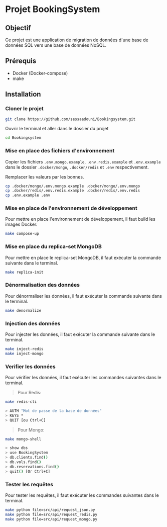 # Projet BookingSystem

## Objectif

Ce projet est une application de migration de données d'une base de données SQL vers une base de données NoSQL.

## Prérequis

- Docker (Docker-compose)
- make

## Installation

### Cloner le projet

```bash
git clone https://github.com/sessaadouni/Bookingsystem.git
```

Ouvrir le terminal et aller dans le dossier du projet

```bash
cd Bookingsystem
```

### Mise en place des fichiers d'environnement

Copier les fichiers `.env.mongo.example`,  `.env.redis.example` et `.env.example` dans le dossier `.docker/mongo`, `.docker/redis` et `.env` respectivement.

Remplacer les valeurs par les bonnes.

```bash
cp .docker/mongo/.env.mongo.example .docker/mongo/.env.mongo
cp .docker/redis/.env.redis.example .docker/redis/.env.redis
cp .env.example .env
```

### Mise en place de l'environnement de développement

Pour mettre en place l'environnement de développement, il faut build les images Docker.

```bash
make compose-up
```

### Mise en place du replica-set MongoDB

Pour mettre en place le replica-set MongoDB, il faut exécuter la commande suivante dans le terminal.

```bash
make replica-init
```

### Dénormalisation des données

Pour dénormaliser les données, il faut exécuter la commande suivante dans le terminal.

```bash
make denormalize
```

### Injection des données

Pour injecter les données, il faut exécuter la commande suivante dans le terminal.

```bash
make inject-redis
make inject-mongo
```

### Verifier les données

Pour vérifier les données, il faut exécuter les commandes suivantes dans le terminal.

> Pour Redis:

```bash
make redis-cli

> AUTH "Mot de passe de la base de données"
> KEYS *
> QUIT [ou Ctrl+C]
```

> Pour Mongo:

```bash
make mongo-shell

> show dbs
> use BookingSystem
> db.clients.find()
> db.vols.find()
> db.reservations.find()
> quit() [Or Ctrl+C]
```

### Tester les requêtes

Pour tester les requêtes, il faut exécuter les commandes suivantes dans le terminal.

```bash
make python file=src/api/request_json.py
make python file=src/api/request_redis.py
make python file=src/api/request_mongo.py
```
